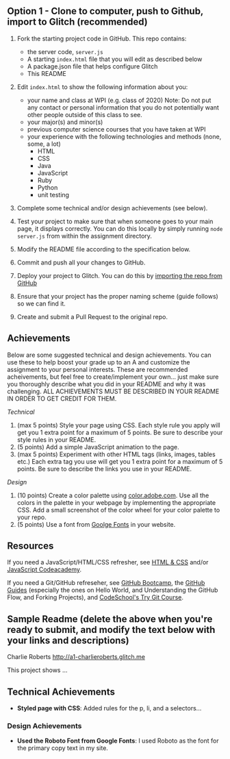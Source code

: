

## Option 1 - Clone to computer, push to Github, import to Glitch (recommended)

1. Fork the starting project code in GitHub. This repo contains:
   - the server code, `server.js`
   - A starting `index.html` file that you will edit as described below
   - A package.json file that helps configure Glitch
   - This README
2. Edit `index.html` to show the following information about you:
   - your name and class at WPI (e.g. class of 2020) Note: Do not put any contact or personal information that you do not potentially want other people outside of this class to see.
   - your major(s) and minor(s)
   - previous computer science courses that you have taken at WPI
   - your experience with the following technologies and methods (none, some, a lot)
     - HTML
     - CSS
     - Java
     - JavaScript
     - Ruby
     - Python
     - unit testing
3. Complete some technical and/or design achievements (see below).
4. Test your project to make sure that when someone goes to your main page, it displays correctly. You can do this locally by simply running `node server.js` from within the assignment directory.

5. Modify the README file according to the specification below.
6. Commit and push all your changes to GitHub.
7. Deploy your project to Glitch. You can do this by [importing the repo from GitHub](https://medium.com/glitch/import-code-from-anywhere-83fb60ea4875)
8. Ensure that your project has the proper naming scheme (guide follows) so we can find it.
9. Create and submit a Pull Request to the original repo.

## Achievements

Below are some suggested technical and design achievements. You can use these to help boost your grade up to an A and customize the assignment to your personal interests. These are recommended acheivements, but feel free to create/implement your own... just make sure you thoroughly describe what you did in your README and why it was challenging. ALL ACHIEVEMENTS MUST BE DESCRIBED IN YOUR README IN ORDER TO GET CREDIT FOR THEM.

_Technical_

1. (max 5 points) Style your page using CSS. Each style rule you apply will get you 1 extra point for a maximum of 5 points. Be sure to describe your style rules in your README.
2. (5 points) Add a simple JavaScript animation to the page.
3. (max 5 points) Experiment with other HTML tags (links, images, tables etc.) Each extra tag you use will get you 1 extra point for a maximum of 5 points. Be sure to describe the links you use in your README.

_Design_

1. (10 points) Create a color palette using [color.adobe.com](https://color.adobe.com). Use all the colors in the palette in your webpage by implementing the appropriate CSS. Add a small screenshot of the color wheel for your color palette to your repo.
2. (5 points) Use a font from [Goolge Fonts](https://fonts.google.com) in your website.

## Resources

If you need a JavaScript/HTML/CSS refresher, see [HTML & CSS](https://wpi.primo.exlibrisgroup.com/discovery/fulldisplay?docid=alma9936730811904746&context=L&vid=01WPI_INST:Default&lang=en&search_scope=MyInst_and_CI&adaptor=Local%20Search%20Engine&tab=Everything&query=any,contains,Jon%20Duckett&offset=0) and/or [JavaScript Codeacademy](https://www.codecademy.com/en/tracks/javascript).

If you need a Git/GitHub refreseher, see [GitHub Bootcamp](https://help.github.com/categories/bootcamp/), the [GitHub Guides](https://guides.github.com/) (especially the ones on Hello World, and Understanding the GitHub Flow, and Forking Projects), and [CodeSchool's Try Git Course](https://www.codeschool.com/courses/try-git).

## Sample Readme (delete the above when you're ready to submit, and modify the text below with your links and descriptions)

Charlie Roberts
http://a1-charlieroberts.glitch.me

This project shows ...

## Technical Achievements

- **Styled page with CSS**: Added rules for the p, li, and a selectors...

### Design Achievements

- **Used the Roboto Font from Google Fonts**: I used Roboto as the font for the primary copy text in my site.
